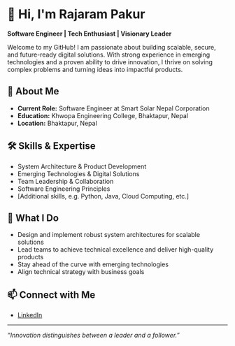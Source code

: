 # 👋 Hi, I'm Rajaram Pakur

**Software Engineer | Tech Enthusiast | Visionary Leader**

Welcome to my GitHub! I am passionate about building scalable, secure, and future-ready digital solutions. With strong experience in emerging technologies and a proven ability to drive innovation, I thrive on solving complex problems and turning ideas into impactful products.

## 🚀 About Me

- **Current Role:** Software Engineer at Smart Solar Nepal Corporation
- **Education:** Khwopa Engineering College, Bhaktapur, Nepal
- **Location:** Bhaktapur, Nepal

## 🛠️ Skills & Expertise

- System Architecture & Product Development
- Emerging Technologies & Digital Solutions
- Team Leadership & Collaboration
- Software Engineering Principles
- [Additional skills, e.g. Python, Java, Cloud Computing, etc.]

## 🌟 What I Do

- Design and implement robust system architectures for scalable solutions
- Lead teams to achieve technical excellence and deliver high-quality products
- Stay ahead of the curve with emerging technologies
- Align technical strategy with business goals

## 📫 Connect with Me

- [LinkedIn](https://www.linkedin.com/in/rajaram-pakur/)

---

*“Innovation distinguishes between a leader and a follower.”*
